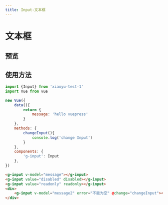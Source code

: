 ```yaml
---
title: Input-文本框 
---
```


# 文本框

## 预览
<clientOnly>
	<input-demo style="margin-top:16px"></input-demo>
</clientOnly>


## 使用方法
``` javascript 
import {Input} from 'xiaoyu-test-1' 
import Vue from vue

new Vue({
	data(){
		return {
			message: 'hello vuepress'
		}
	},
	methods: {
		changeInput(){
			console.log('change Input')
		}
	},
	components: {
		'g-input': Input 
	},
})
```

``` html
<g-input v-model="message"></g-input>
<g-input value="disabled" disabled></g-input>
<g-input value="readonly" readonly></g-input>
<div>
	<g-input v-model="message2" error="不能为空" @change="changeInput"></g-input>
</div>
```
